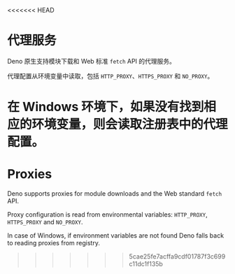 <<<<<<< HEAD
# 代理服务

Deno 原生支持模块下载和 Web 标准 `fetch` API 的代理服务。

代理配置从环境变量中读取，包括 `HTTP_PROXY`、`HTTPS_PROXY` 和 `NO_PROXY`。

在 Windows 环境下，如果没有找到相应的环境变量，则会读取注册表中的代理配置。
=======
# Proxies

Deno supports proxies for module downloads and the Web standard `fetch` API.

Proxy configuration is read from environmental variables: `HTTP_PROXY`,
`HTTPS_PROXY` and `NO_PROXY`.

In case of Windows, if environment variables are not found Deno falls back to
reading proxies from registry.
>>>>>>> 5cae25fe7acffa9cdf01787f3c699c11dc1f135b
